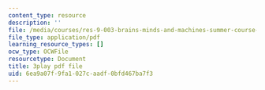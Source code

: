 ```yaml
---
content_type: resource
description: ''
file: /media/courses/res-9-003-brains-minds-and-machines-summer-course-summer-2015/6ea9a07f9fa1027caadf0bfd467ba7f3_Em9I6XTQA3I.pdf
file_type: application/pdf
learning_resource_types: []
ocw_type: OCWFile
resourcetype: Document
title: 3play pdf file
uid: 6ea9a07f-9fa1-027c-aadf-0bfd467ba7f3
---
```

